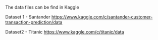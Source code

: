 The data files can be find in Kaggle

Dataset 1 - Santander
https://www.kaggle.com/c/santander-customer-transaction-prediction/data

Dataset2 - Titanic
https://www.kaggle.com/c/titanic/data
